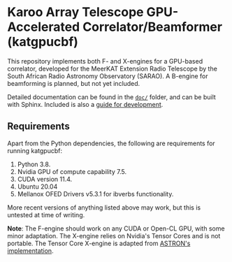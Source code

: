 # Karoo Array Telescope GPU-Accelerated Correlator/Beamformer (katgpucbf)

This repository implements both F- and X-engines for a GPU-based correlator,
developed for the MeerKAT Extension Radio Telescope by the South African Radio
Astronomy Observatory (SARAO). A B-engine for beamforming is planned, but not
yet included.

Detailed documentation can be found in the [`doc/`](doc/) folder, and can be
built with Sphinx. Included is also a [guide for development](doc/dev-guide.rst).

## Requirements
Apart from the Python dependencies, the following are requirements for running
katgpucbf:

1. Python 3.8.
2. Nvidia GPU of compute capability 7.5.
3. CUDA version 11.4.
4. Ubuntu 20.04
5. Mellanox OFED Drivers v5.3.1 for ibverbs functionality.

More recent versions of anything listed above may work, but this is untested
at time of writing.

**Note**: The F-engine should work on any CUDA or Open-CL GPU, with some minor
adaptation. The X-engine relies on Nvidia's Tensor Cores and is not portable.
The Tensor Core X-engine is adapted from
[ASTRON's implementation](https://git.astron.nl/RD/tensor-core-correlator).
